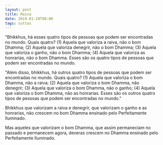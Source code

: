 ```yaml
---
layout: post
title: Raiva
date: 2019-01-28T00:00
tags: suttas
---
```

"Bhikkhus, há esses quatro tipos de pessoas que podem ser encontradas no mundo. Quais quatro? (1) Aquela que valoriza a raiva, não o bom Dhamma; (2) Aquela que valoriza denegrir, não o bom Dhamma; (3) Aquela que valoriza o ganho, não o bom Dhamma; (4) Aquela que valoriza as honrarias, não o bom Dhamma. Esses são os quatro tipos de pessoas que podem ser encontradas no mundo.

"Além disso, bhikkhus, há outros quatro tipos de pessoas que podem ser encontradas no mundo. Quais quatro? (1) Aquela que valoriza o bom Dhamma, não a raiva; (2) Aquela que valoriza o bom Dhamma, não denegrir; (3) Aquela que valoriza o bom Dhamma, não o ganho; (4) Aquela que valoriza o bom Dhamma, não as honrarias. Esses são os outros quatro tipos de pessoas que podem ser encontradas no mundo."

Bhikkhus que valorizam a raiva e denegrir, que valorizam o ganho e as honrarias, não crescem no bom Dhamma ensinado pelo Perfeitamente Iluminado.

Mas aqueles que valorizam o bom Dhamma, que assim permaneciam no passado e permanecem agora, deveras crescem no Dhamma ensinado pelo Perfeitamente Iluminado.

